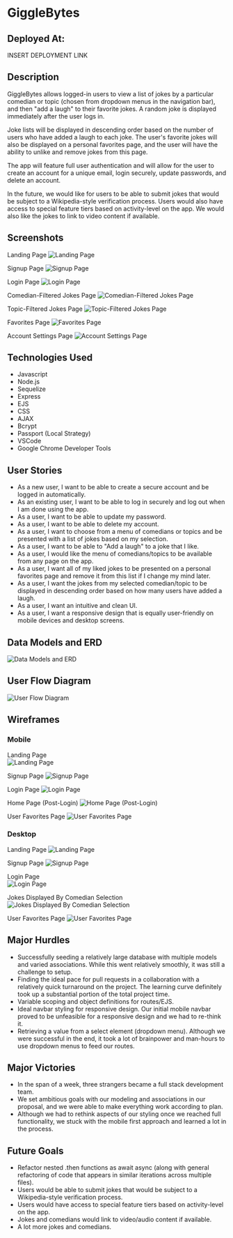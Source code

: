 # GiggleBytes

## Deployed At:
INSERT DEPLOYMENT LINK

## Description

GiggleBytes allows logged-in users to view a list of jokes by a particular comedian or topic (chosen from  dropdown menus in the navigation bar), and then "add a laugh" to their favorite jokes. A random joke is displayed immediately after the user logs in.

Joke lists will be displayed in descending order based on the number of users who have added a laugh to each joke. The user's favorite jokes will also be displayed on a personal favorites page, and the user will have the ability to unlike and remove jokes from this page. 

The app will feature full user authentication and will allow for the user to create an account for a unique email, login securely, update passwords, and delete an account. 

In the future, we would like for users to be able to submit jokes that would be subject to a Wikipedia-style verification process. Users would also have access to special feature tiers based on activity-level on the app. We would also like the jokes to link to video content if available.


## Screenshots

Landing Page
![Landing Page](https://i.imgur.com/6FhWZT4.png)

Signup Page
![Signup Page](https://i.imgur.com/nkW4wAr.png)

Login Page
![Login Page](https://i.imgur.com/lDTNfOM.png)

Comedian-Filtered Jokes Page
![Comedian-Filtered Jokes Page](https://i.imgur.com/1cgE4gk.png)

Topic-Filtered Jokes Page
![Topic-Filtered Jokes Page](https://i.imgur.com/2VMaer4.png)

Favorites Page
![Favorites Page](https://i.imgur.com/ZgnVvZB.png)

Account Settings Page
![Account Settings Page](https://i.imgur.com/RhR7uHm.png)

## Technologies Used
- Javascript
- Node.js
- Sequelize
- Express
- EJS
- CSS
- AJAX
- Bcrypt
- Passport (Local Strategy)
- VSCode
- Google Chrome Developer Tools

## User Stories
- As a new user, I want to be able to create a secure account and be logged in automatically. 
- As an existing user, I want to be able to log in securely and log out when I am done using the app.
- As a user, I want to be able to update my password.
- As a user, I want to be able to delete my account.
- As a user, I want to choose from a menu of comedians or topics and be presented with a list of jokes based on my selection.
- As a user, I want to be able to "Add a laugh" to a joke that I like.
- As a user, I would like the menu of comedians/topics to be available from any page on the app.
- As a user, I want all of my liked jokes to be presented on a personal favorites page and remove it from this list if I change my mind later.
- As a user, I want the jokes from my selected comedian/topic to be displayed in descending order based on how many users have added a laugh.
- As a user, I want an intuitive and clean UI.
- As a user, I want a responsive design that is equally user-friendly on mobile devices and desktop screens.

## Data Models and ERD

![Data Models and ERD](https://i.imgur.com/FM6gRPi.png)

## User Flow Diagram

![User Flow Diagram](https://i.imgur.com/CXfMvEr.jpg)


## Wireframes

### Mobile
Landing Page					     
![Landing Page](https://i.imgur.com/os92bvU.png)

Signup Page
![Signup Page](https://i.imgur.com/U5G4Zdz.png)

Login Page
![Login Page](https://i.imgur.com/kXQuTXz.png)

Home Page (Post-Login)
![Home Page (Post-Login)](https://i.imgur.com/3xVae9q.png)

User Favorites Page
![User Favorites Page](https://i.imgur.com/BsZzGQb.png)
 
### Desktop
Landing Page
![Landing Page](https://i.imgur.com/NB7sf0S.png)
 
Signup Page
![Signup Page](https://i.imgur.com/xYQlMuJ.png)

Login Page 					
![Login Page](https://i.imgur.com/BDFXLj4.png)

Jokes Displayed By Comedian Selection
![Jokes Displayed By Comedian Selection](https://i.imgur.com/7934URR.png)

User Favorites Page
![User Favorites Page](https://i.imgur.com/nv4MpgF.png)


## Major Hurdles
- Successfully seeding a relatively large database with multiple models and varied associations. While this went relatively smoothly, it was still a challenge to setup.
- Finding the ideal pace for pull requests in a collaboration with a relatively quick turnaround on the project. The learning curve definitely took up a substantial portion of the total project time. 
- Variable scoping and object definitions for routes/EJS. 
- Ideal navbar styling for responsive design. Our initial mobile navbar proved to be unfeasible for a responsive design and we had to re-think it.
- Retrieving a value from a select element (dropdown menu). Although we were successful in the end, it took a lot of brainpower and man-hours to use dropdown menus to feed our routes.

## Major Victories
- In the span of a week, three strangers became a full stack development team. 
- We set ambitious goals with our modeling and associations in our proposal, and we were able to make everything work according to plan.
- Although we had to rethink aspects of our styling once we reached full functionality, we stuck with the mobile first approach and learned a lot in the process.

## Future Goals
- Refactor nested .then functions as await async (along with general refactoring of code that appears in similar iterations across multiple files).
- Users would be able to submit jokes that would be subject to a Wikipedia-style verification process. 
- Users would have access to special feature tiers based on activity-level on the app. 
- Jokes and comedians would link to video/audio content if available.
- A lot more jokes and comedians.
